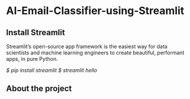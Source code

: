 # AI-Email-Classifier-using-Streamlit

## Install Streamlit
Streamlit’s open-source app framework is the easiest way for data scientists and machine learning engineers to create beautiful, performant apps, in pure Python.

_$ pip install streamlit_
*$ streamlit hello*

## About the project
